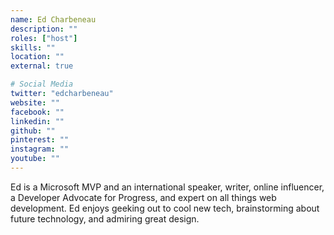 ```yaml
---
name: Ed Charbeneau
description: ""
roles: ["host"]
skills: ""
location: ""
external: true

# Social Media
twitter: "edcharbeneau"
website: ""
facebook: ""
linkedin: ""
github: ""
pinterest: ""
instagram: ""
youtube: ""
---
```

<!-- markdownlint-disable MD041-->
Ed is a Microsoft MVP and an international speaker, writer, online influencer, a Developer Advocate for Progress, and expert on all things web development. Ed enjoys geeking out to cool new tech, brainstorming about future technology, and admiring great design.

<!--more-->
